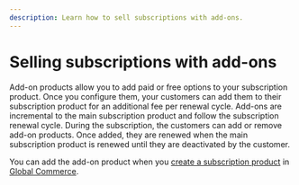 ```yaml
---
description: Learn how to sell subscriptions with add-ons.
---
```


# Selling subscriptions with add-ons

Add-on products allow you to add paid or free options to your subscription product. Once you configure them, your customers can add them to their subscription product for an additional fee per renewal cycle. Add-ons are incremental to the main subscription product and follow the subscription renewal cycle. During the subscription, the customers can add or remove add-on products. Once added, they are renewed when the main subscription product is renewed until they are deactivated by the customer.

You can add the add-on product when you [create a subscription product](https://help.digitalriver.com/help/gc/Products/All-Products/Creating-a-product.htm) in [Global Commerce](https://gc.digitalriver.com/gc/ent/login.do).
